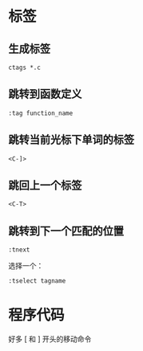 # 标签

## 生成标签

```shell
ctags *.c
```

## 跳转到函数定义

```
:tag function_name
```

## 跳转当前光标下单词的标签

```
<C-]>
```

## 跳回上一个标签

```
<C-T>
```

## 跳转到下一个匹配的位置

```
:tnext
```

选择一个：
```
:tselect tagname
```

# 程序代码

好多 \[ 和 \] 开头的移动命令